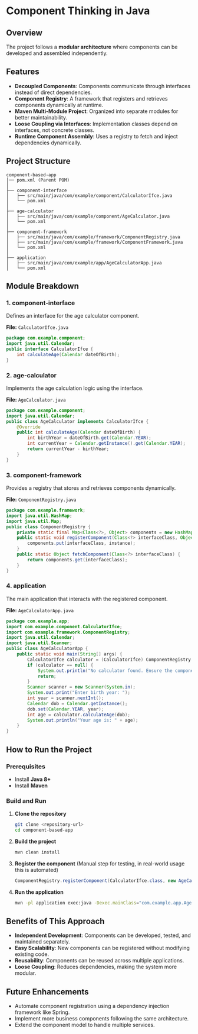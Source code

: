 # Component Thinking  in Java

## Overview

The project follows a **modular architecture** where components can be developed and assembled independently.

## Features
- **Decoupled Components**: Components communicate through interfaces instead of direct dependencies.
- **Component Registry**: A framework that registers and retrieves components dynamically at runtime.
- **Maven Multi-Module Project**: Organized into separate modules for better maintainability.
- **Loose Coupling via Interfaces**: Implementation classes depend on interfaces, not concrete classes.
- **Runtime Component Assembly**: Uses a registry to fetch and inject dependencies dynamically.

## Project Structure
```
component-based-app
│── pom.xml (Parent POM)
│
├── component-interface
│   ├── src/main/java/com/example/component/CalculatorIfce.java
│   └── pom.xml
│
├── age-calculator
│   ├── src/main/java/com/example/component/AgeCalculator.java
│   └── pom.xml
│
├── component-framework
│   ├── src/main/java/com/example/framework/ComponentRegistry.java
│   ├── src/main/java/com/example/framework/ComponentFramework.java
│   └── pom.xml
│
├── application
│   ├── src/main/java/com/example/app/AgeCalculatorApp.java
│   └── pom.xml
```

## Module Breakdown
### 1. **component-interface**
Defines an interface for the age calculator component.

**File:** `CalculatorIfce.java`
```java
package com.example.component;
import java.util.Calendar;
public interface CalculatorIfce {
    int calculateAge(Calendar dateOfBirth);
}
```

### 2. **age-calculator**
Implements the age calculation logic using the interface.

**File:** `AgeCalculator.java`
```java
package com.example.component;
import java.util.Calendar;
public class AgeCalculator implements CalculatorIfce {
    @Override
    public int calculateAge(Calendar dateOfBirth) {
        int birthYear = dateOfBirth.get(Calendar.YEAR);
        int currentYear = Calendar.getInstance().get(Calendar.YEAR);
        return currentYear - birthYear;
    }
}
```

### 3. **component-framework**
Provides a registry that stores and retrieves components dynamically.

**File:** `ComponentRegistry.java`
```java
package com.example.framework;
import java.util.HashMap;
import java.util.Map;
public class ComponentRegistry {
    private static final Map<Class<?>, Object> components = new HashMap<>();
    public static void registerComponent(Class<?> interfaceClass, Object instance) {
        components.put(interfaceClass, instance);
    }
    public static Object fetchComponent(Class<?> interfaceClass) {
        return components.get(interfaceClass);
    }
}
```

### 4. **application**
The main application that interacts with the registered component.

**File:** `AgeCalculatorApp.java`
```java
package com.example.app;
import com.example.component.CalculatorIfce;
import com.example.framework.ComponentRegistry;
import java.util.Calendar;
import java.util.Scanner;
public class AgeCalculatorApp {
    public static void main(String[] args) {
        CalculatorIfce calculator = (CalculatorIfce) ComponentRegistry.fetchComponent(CalculatorIfce.class);
        if (calculator == null) {
            System.out.println("No calculator found. Ensure the component is registered.");
            return;
        }
        Scanner scanner = new Scanner(System.in);
        System.out.print("Enter birth year: ");
        int year = scanner.nextInt();
        Calendar dob = Calendar.getInstance();
        dob.set(Calendar.YEAR, year);
        int age = calculator.calculateAge(dob);
        System.out.println("Your age is: " + age);
    }
}
```

## How to Run the Project
### Prerequisites
- Install **Java 8+**
- Install **Maven**

### Build and Run
1. **Clone the repository**
   ```sh
   git clone <repository-url>
   cd component-based-app
   ```

2. **Build the project**
   ```sh
   mvn clean install
   ```

3. **Register the component** (Manual step for testing, in real-world usage this is automated)
   ```java
   ComponentRegistry.registerComponent(CalculatorIfce.class, new AgeCalculator());
   ```

4. **Run the application**
   ```sh
   mvn -pl application exec:java -Dexec.mainClass="com.example.app.AgeCalculatorApp"
   ```

## Benefits of This Approach
- **Independent Development**: Components can be developed, tested, and maintained separately.
- **Easy Scalability**: New components can be registered without modifying existing code.
- **Reusability**: Components can be reused across multiple applications.
- **Loose Coupling**: Reduces dependencies, making the system more modular.

## Future Enhancements
- Automate component registration using a dependency injection framework like Spring.
- Implement more business components following the same architecture.
- Extend the component model to handle multiple services.
